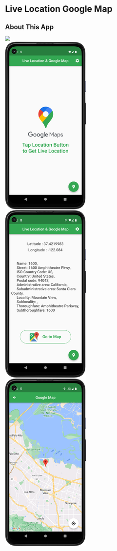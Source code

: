 # Live Location Google Map

## About This App

<img src="https://github.com/RomitKatrodiya/Live_Location_Google_Map/blob/master/images/live_location_google_map.GIF" style=" height:700px; " data-target="animated-image.originalImage"><br><img src="https://github.com/RomitKatrodiya/Live_Location_Google_Map/blob/master/images/Screenshot_20220924_212212.png" style=" height:550px; " data-target="animated-image.originalImage">
<img src="https://github.com/RomitKatrodiya/Live_Location_Google_Map/blob/master/images/Screenshot_20220924_212227.png" style=" height:550px; " data-target="animated-image.originalImage">
<img src="https://github.com/RomitKatrodiya/Live_Location_Google_Map/blob/master/images/Screenshot_20220924_212527.png" style=" height:550px; " data-target="animated-image.originalImage">
